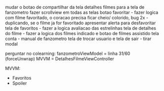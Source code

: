 

mudar o botao de compartilhar da tela detalhes filmes para a tela de fanzometro
fazer scrollview em todas as telas
botao favoritar - fazer logica com filme favoritado,  o coracao precisa ficar cheio/ colorido, bug 2x - duplicando, se o filme ja for favoritado apresentar alerta para desfavoritar 
tela de favoritos - fazer a logica avaliacao das estrelinhas
tela de detalhes do filme - fazer a logica dos filmes indicado e botao de filmes assistido
tela conta - manual de fanzometro 
tela de trocar usuario e tela de sair - tirar modal

perguntar no colearning: 
fanzometroViewModel = linha 31/60 (forceUnwrap)
MVVM = DetalhesFilmeViewController 

MVVM: 
- Favoritos 
- Spoiler 

